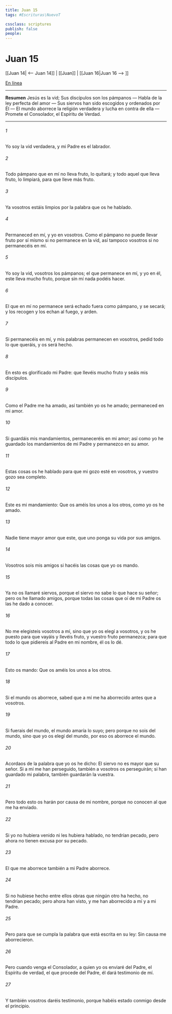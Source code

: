 ```yaml
---
title: Juan 15
tags: #Escrituras\NuevoT

cssclass: scriptures
publish: false
people:
---
```


# Juan 15
[[Juan 14| <-- Juan 14]] | [[Juan]] | [[Juan 16|Juan 16 --> ]]

[En línea](https://churchofjesuschrist.org/study/scriptures/nt/john/15?lang=spa)

---
__Resumen__
Jesús es la vid; Sus discípulos son los pámpanos — Habla de la ley perfecta del amor — Sus siervos han sido escogidos y ordenados por Él — El mundo aborrece la religión verdadera y lucha en contra de ella — Promete el Consolador, el Espíritu de Verdad.

---
###### 1 
Yo soy la vid verdadera, y mi Padre es el labrador.

###### 2 
Todo pámpano que en mí no lleva fruto, lo quitará; y todo aquel que lleva fruto, lo limpiará, para que lleve más fruto.

###### 3 
Ya vosotros estáis limpios por la palabra que os he hablado.

###### 4 
Permaneced en mí, y yo en vosotros. Como el pámpano no puede llevar fruto por sí mismo si no permanece en la vid, así tampoco vosotros si no permanecéis en mí.

###### 5 
Yo soy la vid, vosotros los pámpanos; el que permanece en mí, y yo en él, este lleva mucho fruto, porque sin mí nada podéis hacer.

###### 6 
El que en mí no permanece será echado fuera como  pámpano, y se secará; y los recogen y los echan al fuego, y arden.

###### 7 
Si permanecéis en mí, y mis palabras permanecen en vosotros, pedid todo lo que queráis, y os será hecho.

###### 8 
En esto es glorificado mi Padre:  que llevéis mucho fruto y seáis  mis discípulos.

###### 9 
Como el Padre me ha amado, así también yo os he amado; permaneced en mi amor.

###### 10 
Si guardáis mis mandamientos, permaneceréis en mi amor; así como yo he guardado los mandamientos de mi Padre y permanezco en su amor.

###### 11 
Estas cosas os he hablado para que mi gozo esté en vosotros, y vuestro gozo sea completo.

###### 12 
Este es mi mandamiento: Que os améis los unos a los otros, como yo os he amado.

###### 13 
Nadie tiene mayor amor que este, que uno ponga su vida por sus amigos.

###### 14 
Vosotros sois mis amigos si hacéis las cosas que yo os mando.

###### 15 
Ya no os llamaré siervos, porque el siervo no sabe lo que hace su señor; pero os he llamado amigos, porque todas las cosas que oí de mi Padre os las he dado a conocer.

###### 16 
No me elegisteis vosotros a mí, sino que yo os elegí a vosotros, y os he puesto para que vayáis y llevéis fruto, y vuestro fruto permanezca; para que todo lo que pidiereis al Padre en mi nombre, él os lo dé.

###### 17 
Esto os mando: Que os améis los unos a los otros.

###### 18 
Si el mundo os aborrece, sabed que a mí me ha aborrecido antes que a vosotros.

###### 19 
Si fuerais del mundo, el mundo amaría lo suyo; pero porque no sois del mundo, sino que yo os elegí del mundo, por eso os aborrece el mundo.

###### 20 
Acordaos de la palabra que yo os he dicho: El siervo no es mayor que su señor. Si a mí me han perseguido, también a vosotros os perseguirán; si han guardado mi palabra, también guardarán la vuestra.

###### 21 
Pero todo esto os harán por causa de mi nombre, porque no conocen al que me ha enviado.

###### 22 
Si yo no hubiera venido ni les hubiera hablado, no tendrían pecado, pero ahora no tienen excusa por su pecado.

###### 23 
El que me aborrece también a mi Padre aborrece.

###### 24 
Si no hubiese hecho entre ellos obras que ningún otro ha hecho, no tendrían pecado; pero ahora  han visto, y me han aborrecido a mí y a mi Padre.

###### 25 
Pero  para que se cumpla la palabra que está escrita en su ley: Sin causa me aborrecieron.

###### 26 
Pero cuando venga el Consolador, a quien yo os enviaré del Padre, el Espíritu de verdad, el que procede del Padre, él dará testimonio de mí.

###### 27 
Y también vosotros daréis testimonio, porque habéis estado conmigo desde el principio.

